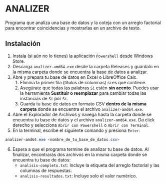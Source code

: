 # ANALIZER
Programa que analiza una base de datos y la coteja con un arreglo factorial para encontrar coincidencias y mostrarlas en un archivo de texto.

## Instalación
1. Instala (si aún no lo tienes) la aplicación `Powershell` desde Windows Store.
2. Descarga `analizer-amd64.exe` desde la carpeta Releases y guárdalo en la misma carpeta donde se encuentra la base de datos a analizar.
3. Abre y prepara tu base de datos en Excel o LibreOffice Calc.
    1. Elimina la primer fila (títulos de columnas) si es que contiene.
    2. Asegúrate que todas las palabras `Si` estén **sin acento**. Puedes usar la herramienta **Sustituir o reemplazar** para cambiar todas las instancias de `Sí` por `Si`.
    3. Guarda tu base de datos en formato CSV **dentro de la misma carpeta** donde se encuentra el archivo `analizer-amd64.exe`.
4. Abre el Explorador de Archivos y navega hasta la carpeta donde se encuentra tu base de datos y el archivo `analizer-amd64.exe`. Da click derecho y selecciona `Abrir con Powershell` o `Abrir con Terminal`.
5. En la terminal, escribe el siguiente comando y presiona `Enter`:
```Powershell
analizer-amd64.exe <nombre_de_tu_base_de_datos.csv>
```
6. Espera a que el programa termine de analizar tu base de datos. Al finalizar, encontrarás dos archivos en la misma carpeta donde se encuentra tu base de datos:
    - `analisis-completo.txt`: Incluye la etiqueta del arreglo factorial y las columnas de respuestas.
    - `analisis-resultados.txt`: Incluye solo el valor numérico.
